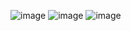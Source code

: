 ![image](https://github.com/SkarlexDev/CollectorHelper/assets/25087216/9e36c743-dbe4-4ce6-9cd2-9579e103c8e7)
![image](https://github.com/SkarlexDev/CollectorHelper/assets/25087216/cc4f5275-d6d7-43f1-b257-27c936a4115d)
![image](https://github.com/SkarlexDev/CollectorHelper/assets/25087216/13b329fa-4af6-40a4-89cb-d9dd225b5439)



